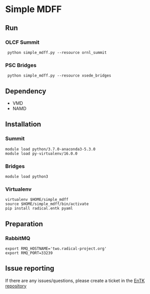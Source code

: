 
# Simple MDFF

## Run

### OLCF Summit

```
 python simple_mdff.py --resource ornl_summit
```

### PSC Bridges

```
 python simple_mdff.py --resource xsede_bridges
```

## Dependency

- VMD
- NAMD

## Installation

### Summit

```
module load python/3.7.0-anaconda3-5.3.0
module load py-virtualenv/16.0.0
```

### Bridges

```
module load python3
```

### Virtualenv

```
virtualenv $HOME/simple_mdff
source $HOME/simple_mdff/bin/activate
pip install radical.entk pyaml 
```

## Preparation

### RabbitMQ

```
export RMQ_HOSTNAME='two.radical-project.org'
export RMQ_PORT=33239
```

## Issue reporting

If there are any issues/questions, please create a ticket in the 
[EnTK repository](https://github.com/radical-cybertools/radical.entk)



